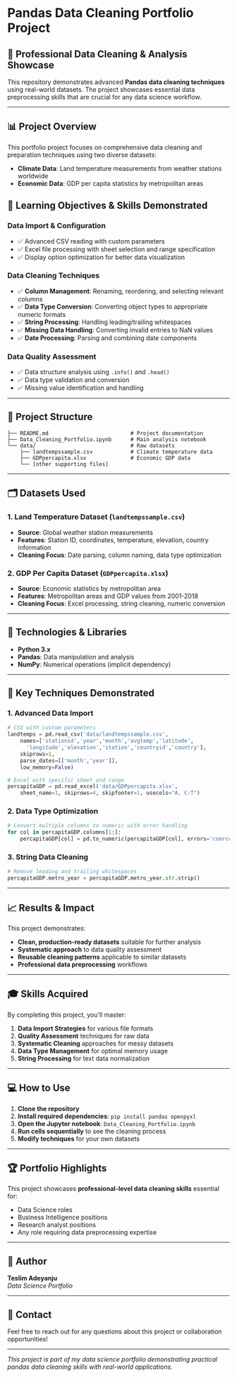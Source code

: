 # Pandas Data Cleaning Portfolio Project

## 🧹 Professional Data Cleaning & Analysis Showcase

This repository demonstrates advanced **Pandas data cleaning techniques** using real-world datasets. The project showcases essential data preprocessing skills that are crucial for any data science workflow.

---

## 📊 Project Overview

This portfolio project focuses on comprehensive data cleaning and preparation techniques using two diverse datasets:
- **Climate Data**: Land temperature measurements from weather stations worldwide
- **Economic Data**: GDP per capita statistics by metropolitan areas

## 🎯 Learning Objectives & Skills Demonstrated

### Data Import & Configuration
- ✅ Advanced CSV reading with custom parameters
- ✅ Excel file processing with sheet selection and range specification
- ✅ Display option optimization for better data visualization

### Data Cleaning Techniques
- ✅ **Column Management**: Renaming, reordering, and selecting relevant columns
- ✅ **Data Type Conversion**: Converting object types to appropriate numeric formats
- ✅ **String Processing**: Handling leading/trailing whitespaces
- ✅ **Missing Data Handling**: Converting invalid entries to NaN values
- ✅ **Date Processing**: Parsing and combining date components

### Data Quality Assessment
- ✅ Data structure analysis using `.info()` and `.head()`
- ✅ Data type validation and conversion
- ✅ Missing value identification and handling

---

## 📁 Project Structure

```
├── README.md                          # Project documentation
├── Data_Cleaning_Portfolio.ipynb      # Main analysis notebook
└── data/                              # Raw datasets
    ├── landtempssample.csv            # Climate temperature data
    ├── GDPpercapita.xlsx              # Economic GDP data
    └── [other supporting files]
```

---

## 🗂️ Datasets Used

### 1. Land Temperature Dataset (`landtempssample.csv`)
- **Source**: Global weather station measurements
- **Features**: Station ID, coordinates, temperature, elevation, country information
- **Cleaning Focus**: Date parsing, column naming, data type optimization

### 2. GDP Per Capita Dataset (`GDPpercapita.xlsx`)
- **Source**: Economic statistics by metropolitan area
- **Features**: Metropolitan areas and GDP values from 2001-2018
- **Cleaning Focus**: Excel processing, string cleaning, numeric conversion

---

## 🔧 Technologies & Libraries

- **Python 3.x**
- **Pandas**: Data manipulation and analysis
- **NumPy**: Numerical operations (implicit dependency)

---

## 🚀 Key Techniques Demonstrated

### 1. **Advanced Data Import**
```python
# CSV with custom parameters
landtemps = pd.read_csv('data/landtempssample.csv',
    names=['stationid','year','month','avgtemp','latitude',
      'longitude','elevation','station','countryid','country'],
    skiprows=1,
    parse_dates=[['month','year']],
    low_memory=False)

# Excel with specific sheet and range
percapitaGDP = pd.read_excel('data/GDPpercapita.xlsx', 
    sheet_name=1, skiprows=4, skipfooter=1, usecols="A, C:T")
```

### 2. **Data Type Optimization**
```python
# Convert multiple columns to numeric with error handling
for col in percapitaGDP.columns[1:]:
    percapitaGDP[col] = pd.to_numeric(percapitaGDP[col], errors='coerce')
```

### 3. **String Data Cleaning**
```python
# Remove leading and trailing whitespaces
percapitaGDP.metro_year = percapitaGDP.metro_year.str.strip()
```

---

## 📈 Results & Impact

This project demonstrates:
- **Clean, production-ready datasets** suitable for further analysis
- **Systematic approach** to data quality assessment
- **Reusable cleaning patterns** applicable to similar datasets
- **Professional data preprocessing** workflows

---

## 🎓 Skills Acquired

By completing this project, you'll master:
1. **Data Import Strategies** for various file formats
2. **Quality Assessment** techniques for raw data
3. **Systematic Cleaning** approaches for messy datasets
4. **Data Type Management** for optimal memory usage
5. **String Processing** for text data normalization

---

## 💻 How to Use

1. **Clone the repository**
2. **Install required dependencies**: `pip install pandas openpyxl`
3. **Open the Jupyter notebook**: `Data_Cleaning_Portfolio.ipynb`
4. **Run cells sequentially** to see the cleaning process
5. **Modify techniques** for your own datasets

---

## 🏆 Portfolio Highlights

This project showcases **professional-level data cleaning skills** essential for:
- Data Science roles
- Business Intelligence positions  
- Research analyst positions
- Any role requiring data preprocessing expertise

---

## 👤 Author

**Teslim Adeyanju**  
*Data Science Portfolio*

---

## 📧 Contact

Feel free to reach out for any questions about this project or collaboration opportunities!

---

*This project is part of my data science portfolio demonstrating practical pandas data cleaning skills with real-world applications.*